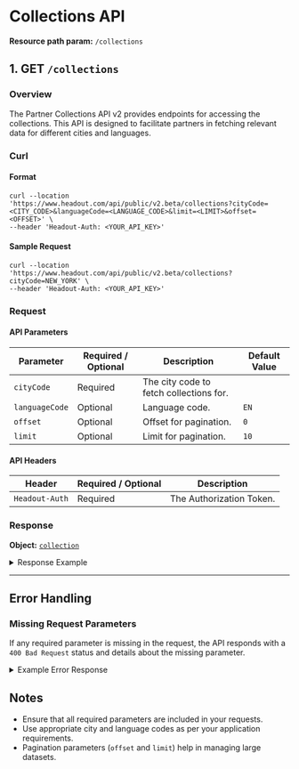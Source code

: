 # Collections API

**Resource path param:** `/collections`

## 1. <a name="GET - /collections"></a>GET `/collections`

### Overview
The Partner Collections API v2 provides endpoints for accessing the collections. This API is designed to facilitate partners in fetching relevant data for different cities and languages.

### Curl

#### Format
```shell
curl --location 'https://www.headout.com/api/public/v2.beta/collections?cityCode=<CITY_CODE>&languageCode=<LANGUAGE_CODE>&limit=<LIMIT>&offset=<OFFSET>' \
--header 'Headout-Auth: <YOUR_API_KEY>'
```

#### Sample Request
```shell
curl --location 'https://www.headout.com/api/public/v2.beta/collections?cityCode=NEW_YORK' \
--header 'Headout-Auth: <YOUR_API_KEY>'
```

### Request

#### API Parameters
| Parameter      | Required / Optional | Description                             | Default Value |
|----------------|---------------------|-----------------------------------------|---------------|
| `cityCode`     | Required            | The city code to fetch collections for. |               |
| `languageCode` | Optional            | Language code.                          | `EN`          |
| `offset`       | Optional            | Offset for pagination.                  | `0`           |
| `limit`        | Optional            | Limit for pagination.                   | `10`          |

#### API Headers
| Header         | Required / Optional | Description              |
|----------------|---------------------|--------------------------|
| `Headout-Auth` | Required            | The Authorization Token. |


### Response

**Object:** [`collection`](/object-models/v2/Collection.md)

<details>
<summary>Response Example</summary>

```json
{
    "city": "NEW_YORK",
    "collections": [
        {
            "id": "24",
            "name": "Broadway",
            "city": "NEW_YORK",
            "urlSlugs": {
                "EN": "/broadway-tickets-c-24/",
                "ES": "/es/entradas-espectaculos-de-broadway-c-24/",
                "FR": "/fr/billets-comedie-musicale-broadway-c-24/",
                "IT": "/it/broadway-biglietti-c-24/",
                "DE": "/de/broadway-tickets-c-24/",
                "PT": "/pt/broadway-c-24/",
                "NL": "/nl/broadway-c-24/"
            },
            "canonicalUrl": "https://www.headout.com/broadway-tickets-c-24/"
        },
        {
            "id": "3546",
            "name": "Cruceros por el río Hudson",
            "city": "NEW_YORK",
            "urlSlugs": {
                "EN": "/hudson-river-cruises-c-3546/",
                "ES": "/es/cruceros-por-el-rio-hudson-c-3546/",
                "FR": "/fr/croisieres-sur-la-riviere-hudson-c-3546/",
                "IT": "/it/crociere-hudson-rive-c-3546/",
                "DE": "/de/hudson-rive-kreuzfahrten-c-3546/",
                "PT": "/pt/cruzeiros-em-hudson-rive-c-3546/",
                "NL": "/nl/hudson-rive-cruises-c-3546/"
            },
            "canonicalUrl": "https://www.headout.com/hudson-river-cruises-c-3546/"
        },
        {
            "id": "234",
            "name": "Edificio Empire State",
            "city": "NEW_YORK",
            "urlSlugs": {
                "EN": "/empire-state-building-tickets-c-234/",
                "ES": "/es/entradas-empire-state-building-c-234/",
                "FR": "/fr/empire-state-building-c-234/",
                "IT": "/it/biglietti-empire-state-building-c-234/",
                "DE": "/de/buchen-sie-empire-state-building-tickets-skip-the-line-zugang-c-234/",
                "PT": "/pt/ingressos-empire-state-building-c-234/",
                "NL": "/nl/boek-tickets-voor-het-empire-state-building-toegang-tot-de-wachtrij-c-234/"
            },
            "canonicalUrl": "https://www.headout.com/empire-state-building-tickets-c-234/"
        }
    ],
    "nextUrl": "https://www.headout.com/api/public/v2.beta/collections?cityCode=NEW_YORK&campaignName=SOME_CAMPAIGN&languageCode=ES&currencyCode=INR&offset=3&limit=3",
    "prevUrl": null,
    "total": 39,
    "nextOffset": 3
}
```

</details>

---

## Error Handling

### Missing Request Parameters
If any required parameter is missing in the request, the API responds with a `400 Bad Request` status and details about the missing parameter.

<details>
<summary>Example Error Response</summary>

```json
{
  "status": 400,
  "error": {
    "code": "E_MISSING_PARAMETER",
    "message": "Missing required parameter: [parameter_name]"
  }
}
```

</details>

## Notes
- Ensure that all required parameters are included in your requests.
- Use appropriate city and language codes as per your application requirements.
- Pagination parameters (`offset` and `limit`) help in managing large datasets.
